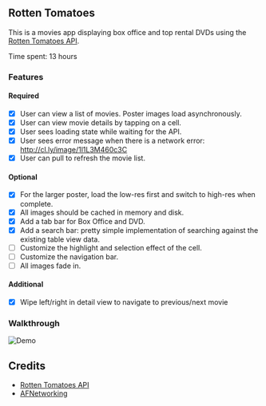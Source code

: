 
## Rotten Tomatoes

This is a movies app displaying box office and top rental DVDs using the [Rotten Tomatoes API](http://developer.rottentomatoes.com/docs/read/JSON).

Time spent: 13 hours

### Features

#### Required

- [X] User can view a list of movies. Poster images load asynchronously.
- [X] User can view movie details by tapping on a cell.
- [X] User sees loading state while waiting for the API.
- [X] User sees error message when there is a network error: http://cl.ly/image/1l1L3M460c3C
- [X] User can pull to refresh the movie list.

#### Optional

- [X] For the larger poster, load the low-res first and switch to high-res when complete.
- [X] All images should be cached in memory and disk.
- [X] Add a tab bar for Box Office and DVD.
- [X] Add a search bar: pretty simple implementation of searching against the existing table view data.
- [ ] Customize the highlight and selection effect of the cell.
- [ ] Customize the navigation bar.
- [ ] All images fade in.

#### Additional
- [X] Wipe left/right in detail view to navigate to previous/next movie

### Walkthrough
![Demo](demo.gif)

Credits
---------
* [Rotten Tomatoes API](http://developer.rottentomatoes.com/docs/read/JSON)
* [AFNetworking](https://github.com/AFNetworking/AFNetworking)

